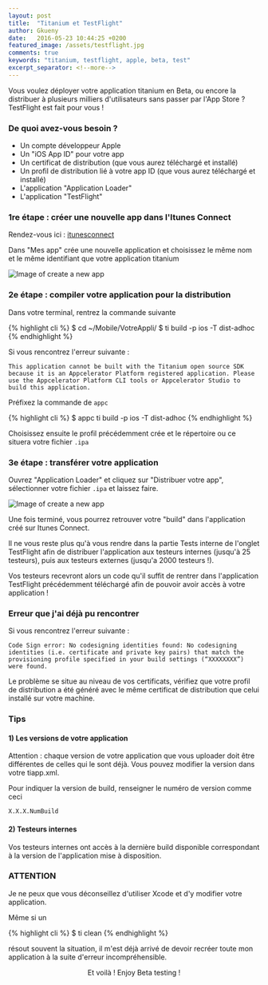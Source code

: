 ```yaml
---
layout: post
title:  "Titanium et TestFlight"
author: Gkueny
date:   2016-05-23 10:44:25 +0200
featured_image: /assets/testflight.jpg
comments: true
keywords: "titanium, testflight, apple, beta, test"
excerpt_separator: <!--more-->
---
```

Vous voulez déployer votre application titanium en Beta, ou encore la distribuer à plusieurs milliers d'utilisateurs sans passer par l'App Store ? TestFlight est fait pour vous !
<!--more-->

### De quoi avez-vous besoin ?

- Un compte développeur Apple
- Un "iOS App ID" pour votre app
- Un certificat de distribution (que vous aurez téléchargé et installé)
- Un profil de distribution lié à votre app ID (que vous aurez téléchargé et installé)
- L'application "Application Loader"
- L'application "TestFlight"


### 1re étape : créer une nouvelle app dans l'Itunes Connect

Rendez-vous ici : [itunesconnect](https://itunesconnect.apple.com/)

Dans "Mes app" crée une nouvelle application et choisissez le même nom et le même identifiant que votre application titanium

![Image of create a new app]({{site.github.url}}/assets/new_app.png)


### 2e étape : compiler votre application pour la distribution

Dans votre terminal, rentrez la commande suivante

{% highlight cli %}
$ cd ~/Mobile/VotreAppli/
$ ti build -p ios -T dist-adhoc
{% endhighlight %}

Si vous rencontrez l'erreur suivante :

`This application cannot be built with the Titanium open source SDK because it is an Appcelerator Platform registered application. Please use the Appcelerator Platform CLI tools or Appcelerator Studio to build this application.`

Préfixez la commande de `appc`

{% highlight cli %}
$ appc ti build -p ios -T dist-adhoc
{% endhighlight %}

Choisissez ensuite le profil précédemment crée et le répertoire ou ce situera votre fichier `.ipa`



### 3e étape : transférer votre application

Ouvrez "Application Loader" et cliquez sur "Distribuer votre app", sélectionner votre fichier `.ipa` et laissez faire.

![Image of create a new app]({{site.github.url}}/assets/distrib_app.png)

Une fois terminé, vous pourrez retrouver votre "build" dans l'application créé sur Itunes Connect.

Il ne vous reste plus qu'à vous rendre dans la partie Tests interne de l'onglet TestFlight afin de distribuer l'application aux testeurs internes (jusqu'à 25 testeurs), puis aux testeurs externes (jusqu'a 2000 testeurs !).

Vos testeurs recevront alors un code qu'il suffit de rentrer dans l'application TestFlight précédemment téléchargé afin de pouvoir avoir accès à votre application !


### Erreur que j'ai déjà pu rencontrer

Si vous rencontrez l'erreur suivante :

`Code Sign error: No codesigning identities found: No codesigning identities (i.e. certificate and private key pairs) that match the provisioning profile specified in your build settings (“XXXXXXXX”) were found.`

Le problème se situe au niveau de vos certificats, vérifiez que votre profil de distribution a été généré avec le même certificat de distribution que celui installé sur votre machine.


### Tips

#### 1) Les versions de votre application

Attention : chaque version de votre application que vous uploader doit être différentes de celles qui le sont déjà. Vous pouvez modifier la version dans votre tiapp.xml.

Pour indiquer la version de build, renseigner le numéro de version comme ceci

    X.X.X.NumBuild


#### 2) Testeurs internes

Vos testeurs internes ont accès à la dernière build disponible correspondant à la version de l'application mise à disposition.


### ATTENTION

Je ne peux que vous déconseillez d'utiliser Xcode et d'y modifier votre application.

Même si un

{% highlight cli %}
$ ti clean
{% endhighlight %}

résout souvent la situation, il m'est déjà arrivé de devoir recréer toute mon application à la suite d'erreur incompréhensible.


<center>
    Et voilà ! Enjoy Beta testing !
</center>
